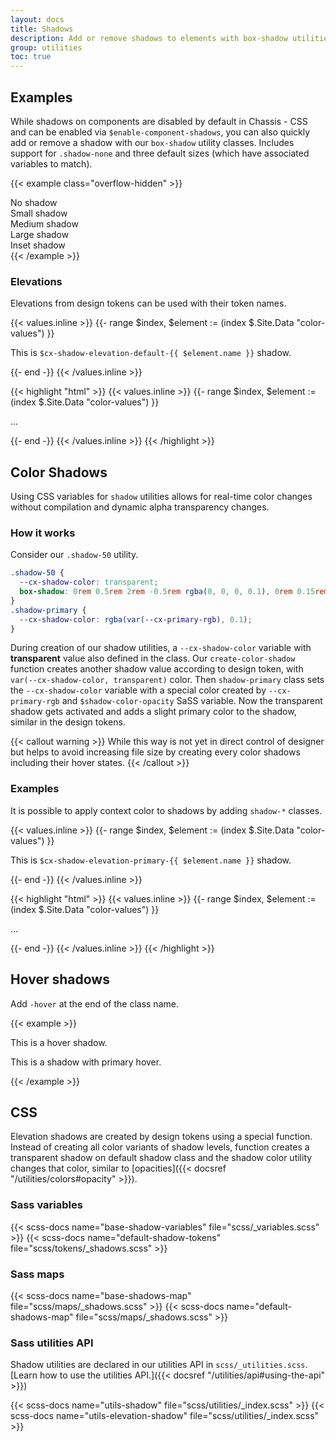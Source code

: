 ```yaml
---
layout: docs
title: Shadows
description: Add or remove shadows to elements with box-shadow utilities.
group: utilities
toc: true
---
```


## Examples

While shadows on components are disabled by default in Chassis - CSS and can be enabled via `$enable-component-shadows`, you can also quickly add or remove a shadow with our `box-shadow` utility classes. Includes support for `.shadow-none` and three default sizes (which have associated variables to match).

{{< example class="overflow-hidden" >}}
<div class="shadow-none rounded p-medium mb-xlarge">No shadow</div>
<div class="shadow-small rounded p-medium mb-xlarge">Small shadow</div>
<div class="shadow rounded p-medium mb-xlarge">Medium shadow</div>
<div class="shadow-large rounded p-medium mb-xlarge">Large shadow</div>
<div class="shadow-inset bg-evident rounded p-medium">Inset shadow</div>
{{< /example >}}

### Elevations

Elevations from design tokens can be used with their token names.

<div class="cxd-example">
{{< values.inline >}}
{{- range $index, $element := (index $.Site.Data "color-values") }}
<p class="shadow-{{ $element.name }} p-medium rounded" style="margin-bottom: calc(1rem + (.25rem * {{ $index }})) ">This is <code>$cx-shadow-elevation-default-{{ $element.name }}</code> shadow.</p>
{{- end -}}
{{< /values.inline >}}
</div>

{{< highlight "html" >}}
{{< values.inline >}}
{{- range $index, $element := (index $.Site.Data "color-values") }}
<p class="shadow-{{ $element.name }}">...</p>
{{- end -}}
{{< /values.inline >}}
{{< /highlight >}}

## Color Shadows

Using CSS variables for `shadow` utilities allows for real-time color changes without compilation and dynamic alpha transparency changes.

### How it works

Consider our `.shadow-50` utility.

```css
.shadow-50 {
  --cx-shadow-color: transparent;
  box-shadow: 0rem 0.5rem 2rem -0.5rem rgba(0, 0, 0, 0.1), 0rem 0.15rem 1rem -0.15rem var(--cx-shadow-color, transparent), 0rem 0.15rem 1rem -0.15rem rgba(0, 0, 0, 0.1) !important;
}
.shadow-primary {
  --cx-shadow-color: rgba(var(--cx-primary-rgb), 0.1);
}
```

During creation of our shadow utilities, a `--cx-shadow-color` variable with **transparent** value also defined in the class. Our `create-color-shadow` function creates another shadow value according to design token, with `var(--cx-shadow-color, transparent)` color. Then `shadow-primary` class sets the `--cx-shadow-color` variable with a special color created by `--cx-primary-rgb` and `$shadow-color-opacity` SaSS variable. Now the transparent shadow gets activated and adds a slight primary color to the shadow, similar in the design tokens.

{{< callout warning >}}
While this way is not yet in direct control of designer but helps to avoid increasing file size by creating every color shadows including their hover states.
{{< /callout >}}

### Examples

It is possible to apply context color to shadows by adding `shadow-*` classes.

<div class="cxd-example">
{{< values.inline >}}
{{- range $index, $element := (index $.Site.Data "color-values") }}
<p class="shadow-primary shadow-{{ $element.name }} primary-fg-main p-medium rounded" style="margin-bottom: calc(1rem + (.25rem * {{ $index }})) ">This is <code>$cx-shadow-elevation-primary-{{ $element.name }}</code> shadow.</p>
{{- end -}}
{{< /values.inline >}}
</div>

{{< highlight "html" >}}
{{< values.inline >}}
{{- range $index, $element := (index $.Site.Data "color-values") }}
<p class="shadow-{{ $element.name }} shadow-primary">...</p>
{{- end -}}
{{< /values.inline >}}
{{< /highlight >}}

## Hover shadows

Add `-hover` at the end of the class name.

{{< example >}}
<p class="shadow-30-hover p-medium rounded">This is a hover shadow.</p>
<p class="shadow-primary-hover shadow-50 p-medium rounded">This is a shadow with primary hover.</p>
{{< /example >}}


## CSS

Elevation shadows are created by design tokens using a special function. Instead of creating all color variants of shadow levels, function creates a transparent shadow on default shadow class and the shadow color utility changes that color, similar to [opacities]({{< docsref "/utilities/colors#opacity" >}}).

### Sass variables

{{< scss-docs name="base-shadow-variables" file="scss/_variables.scss" >}}
{{< scss-docs name="default-shadow-tokens" file="scss/tokens/_shadows.scss" >}}

### Sass maps

{{< scss-docs name="base-shadows-map" file="scss/maps/_shadows.scss" >}}
{{< scss-docs name="default-shadows-map" file="scss/maps/_shadows.scss" >}}

### Sass utilities API

Shadow utilities are declared in our utilities API in `scss/_utilities.scss`. [Learn how to use the utilities API.]({{< docsref "/utilities/api#using-the-api" >}})

{{< scss-docs name="utils-shadow" file="scss/utilities/_index.scss" >}}
{{< scss-docs name="utils-elevation-shadow" file="scss/utilities/_index.scss" >}}
